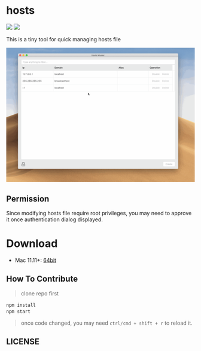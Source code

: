 # hosts

![](https://img.shields.io/badge/hosts-3.0.2-blue.svg)
![][david-url]

This is a tiny tool for quick managing hosts file

![](./docs/img/preview.gif)

## Permission

Since modifying hosts file require root privileges, you may need to approve it once authentication dialog displayed.

# Download

- Mac 11.11+: [64bit](https://github.com/leftstick/hosts-high/releases/download/3.0.2/Hosts%20Master-3.0.2-mac.zip)

## How To Contribute

> clone repo first

```bash
npm install
npm start
```

> once code changed, you may need `ctrl/cmd + shift + r` to reload it.

## LICENSE

[mit license]: (https://raw.githubusercontent.com/leftstick/hosts-high/master/LICENSE)
[david-url]: https://david-dm.org/leftstick/hosts-high.png
